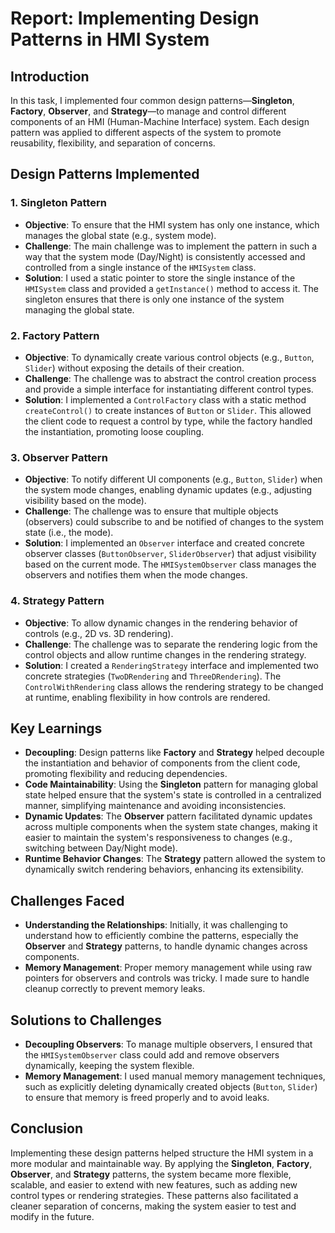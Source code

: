 # Report: Implementing Design Patterns in HMI System

## Introduction

In this task, I implemented four common design patterns—**Singleton**, **Factory**, **Observer**, and **Strategy**—to manage and control different components of an HMI (Human-Machine Interface) system. Each design pattern was applied to different aspects of the system to promote reusability, flexibility, and separation of concerns.

## Design Patterns Implemented

### 1. Singleton Pattern

- **Objective**: To ensure that the HMI system has only one instance, which manages the global state (e.g., system mode).
- **Challenge**: The main challenge was to implement the pattern in such a way that the system mode (Day/Night) is consistently accessed and controlled from a single instance of the `HMISystem` class.
- **Solution**: I used a static pointer to store the single instance of the `HMISystem` class and provided a `getInstance()` method to access it. The singleton ensures that there is only one instance of the system managing the global state.

### 2. Factory Pattern

- **Objective**: To dynamically create various control objects (e.g., `Button`, `Slider`) without exposing the details of their creation.
- **Challenge**: The challenge was to abstract the control creation process and provide a simple interface for instantiating different control types.
- **Solution**: I implemented a `ControlFactory` class with a static method `createControl()` to create instances of `Button` or `Slider`. This allowed the client code to request a control by type, while the factory handled the instantiation, promoting loose coupling.

### 3. Observer Pattern

- **Objective**: To notify different UI components (e.g., `Button`, `Slider`) when the system mode changes, enabling dynamic updates (e.g., adjusting visibility based on the mode).
- **Challenge**: The challenge was to ensure that multiple objects (observers) could subscribe to and be notified of changes to the system state (i.e., the mode).
- **Solution**: I implemented an `Observer` interface and created concrete observer classes (`ButtonObserver`, `SliderObserver`) that adjust visibility based on the current mode. The `HMISystemObserver` class manages the observers and notifies them when the mode changes.

### 4. Strategy Pattern

- **Objective**: To allow dynamic changes in the rendering behavior of controls (e.g., 2D vs. 3D rendering).
- **Challenge**: The challenge was to separate the rendering logic from the control objects and allow runtime changes in the rendering strategy.
- **Solution**: I created a `RenderingStrategy` interface and implemented two concrete strategies (`TwoDRendering` and `ThreeDRendering`). The `ControlWithRendering` class allows the rendering strategy to be changed at runtime, enabling flexibility in how controls are rendered.

## Key Learnings

- **Decoupling**: Design patterns like **Factory** and **Strategy** helped decouple the instantiation and behavior of components from the client code, promoting flexibility and reducing dependencies.
- **Code Maintainability**: Using the **Singleton** pattern for managing global state helped ensure that the system's state is controlled in a centralized manner, simplifying maintenance and avoiding inconsistencies.
- **Dynamic Updates**: The **Observer** pattern facilitated dynamic updates across multiple components when the system state changes, making it easier to maintain the system's responsiveness to changes (e.g., switching between Day/Night mode).
- **Runtime Behavior Changes**: The **Strategy** pattern allowed the system to dynamically switch rendering behaviors, enhancing its extensibility.

## Challenges Faced

- **Understanding the Relationships**: Initially, it was challenging to understand how to efficiently combine the patterns, especially the **Observer** and **Strategy** patterns, to handle dynamic changes across components. 
- **Memory Management**: Proper memory management while using raw pointers for observers and controls was tricky. I made sure to handle cleanup correctly to prevent memory leaks.

## Solutions to Challenges

- **Decoupling Observers**: To manage multiple observers, I ensured that the `HMISystemObserver` class could add and remove observers dynamically, keeping the system flexible.
- **Memory Management**: I used manual memory management techniques, such as explicitly deleting dynamically created objects (`Button`, `Slider`) to ensure that memory is freed properly and to avoid leaks.

## Conclusion

Implementing these design patterns helped structure the HMI system in a more modular and maintainable way. By applying the **Singleton**, **Factory**, **Observer**, and **Strategy** patterns, the system became more flexible, scalable, and easier to extend with new features, such as adding new control types or rendering strategies. These patterns also facilitated a cleaner separation of concerns, making the system easier to test and modify in the future.
